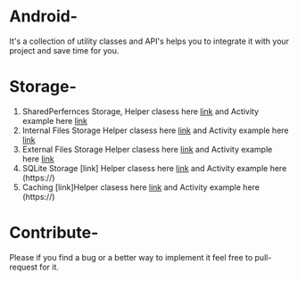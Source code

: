# Android-
It's a collection of utility classes and API's helps you to integrate it with your project and save time for you.

# Storage-
1. SharedPerfernces Storage, Helper clasess here [link](https://) and Activity example here [link](https://)
2. Internal Files Storage Helper clasess here [link](https://) and Activity example here [link](https://)
3. External Files Storage Helper clasess here [link](https://) and Activity example here [link](https://)
4. SQLite Storage [link] Helper clasess here [link](https://) and Activity example here (https://)
5. Caching [link]Helper clasess here [link](https://) and Activity example here (https://)


# Contribute-
Please if you find a bug or a better way to implement it feel free to pull-request for it.
